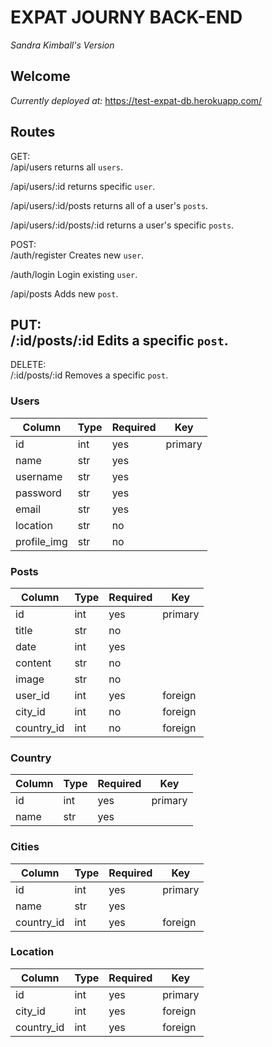 # EXPAT JOURNY BACK-END
*Sandra Kimball's Version*


## Welcome 
_Currently deployed at:_ https://test-expat-db.herokuapp.com/


## Routes

GET: <br>
/api/users 
returns all `users`.

/api/users/:id
returns specific `user`.

/api/users/:id/posts
returns all of a user's `posts`. 

/api/users/:id/posts/:id
returns a user's specific `posts`. 


POST:<br>
/auth/register
Creates new `user`.

/auth/login
Login existing `user`.

/api/posts
Adds new `post`.


PUT:<br>
/:id/posts/:id
Edits a specific `post`.
---

DELETE:<br>
/:id/posts/:id
Removes a specific `post`.




### Users
| Column    | Type  | Required  | Key     |
|-----------|-------|-----------|---------|
| id        | int   | yes       | primary |
| name      | str   | yes       |         |
| username  | str   | yes       |         |
| password  | str   | yes       |         |
| email     | str   | yes       |         |
| location  | str   | no        |         |
| profile_img| str  | no        |         |


### Posts
| Column    | Type  | Required  | Key     |
|-----------|-------|-----------|---------|
| id        | int   | yes       | primary |
| title     | str   | no        |         |
| date      | int   | yes       |         |
| content   | str   | no        |         |
| image     | str   | no        |         |
| user_id   | int   | yes       | foreign |
| city_id   | int   | no        | foreign |
| country_id| int   | no        | foreign |


### Country
| Column    | Type  | Required  | Key     |
|-----------|-------|-----------|---------|
| id        | int   | yes       | primary |
| name      | str   | yes       |         |


### Cities
| Column    | Type  | Required  | Key     |
|-----------|-------|-----------|---------|
| id        | int   | yes       | primary |
| name      | str   | yes       |         |
| country_id| int   | yes       | foreign |


### Location
| Column    | Type  | Required  | Key     |
|-----------|-------|-----------|---------|
| id        | int   | yes       | primary |
| city_id   | int   | yes       | foreign |
| country_id| int   | yes       | foreign |
